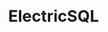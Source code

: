 ---
codehost: https://github.com/https://github.com/electric-sql/electric
linkedin: https://linkedin.com/company/electric-sql
logohandle: electric-sql
sort: electric-sql
title: ElectricSQL
twitter: https://x.com/ElectricSQL
website: https://electric-sql.com/
---
